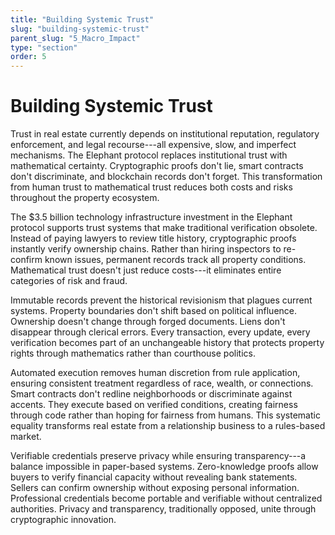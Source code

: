 ```yaml
---
title: "Building Systemic Trust"
slug: "building-systemic-trust"
parent_slug: "5_Macro_Impact"
type: "section"
order: 5
---
```


# Building Systemic Trust

Trust in real estate currently depends on institutional reputation,
regulatory enforcement, and legal recourse---all expensive, slow, and
imperfect mechanisms. The Elephant protocol replaces institutional trust
with mathematical certainty. Cryptographic proofs don't lie, smart
contracts don't discriminate, and blockchain records don't forget. This
transformation from human trust to mathematical trust reduces both costs
and risks throughout the property ecosystem.

The \$3.5 billion technology infrastructure investment in the Elephant
protocol supports trust systems that make traditional verification
obsolete. Instead of paying lawyers to review title history,
cryptographic proofs instantly verify ownership chains. Rather than
hiring inspectors to re-confirm known issues, permanent records track
all property conditions. Mathematical trust doesn't just reduce
costs---it eliminates entire categories of risk and fraud.

Immutable records prevent the historical revisionism that plagues
current systems. Property boundaries don't shift based on political
influence. Ownership doesn't change through forged documents. Liens
don't disappear through clerical errors. Every transaction, every
update, every verification becomes part of an unchangeable history that
protects property rights through mathematics rather than courthouse
politics.

Automated execution removes human discretion from rule application,
ensuring consistent treatment regardless of race, wealth, or
connections. Smart contracts don't redline neighborhoods or discriminate
against accents. They execute based on verified conditions, creating
fairness through code rather than hoping for fairness from humans. This
systematic equality transforms real estate from a relationship business
to a rules-based market.

Verifiable credentials preserve privacy while ensuring transparency---a
balance impossible in paper-based systems. Zero-knowledge proofs allow
buyers to verify financial capacity without revealing bank statements.
Sellers can confirm ownership without exposing personal information.
Professional credentials become portable and verifiable without
centralized authorities. Privacy and transparency, traditionally
opposed, unite through cryptographic innovation.
